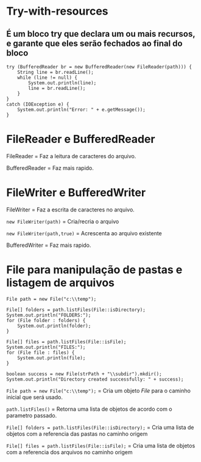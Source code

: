 # Try-with-resources
## É um bloco try que declara um ou mais recursos, e garante que eles serão fechados ao final do bloco 
```
try (BufferedReader br = new BufferedReader(new FileReader(path))) {
    String line = br.readLine();
    while (line != null) {
        System.out.println(line);
        line = br.readLine();
    }
}
catch (IOException e) {
    System.out.println("Error: " + e.getMessage());
}
```

# FileReader e BufferedReader

FileReader = Faz a leitura de caracteres do arquivo.

BufferedReader = Faz mais rapido.

# FileWriter e BufferedWriter

FileWriter = Faz a escrita de caracteres no arquivo.

`new FileWriter(path)` = Cria/recria o arquivo

`new FileWriter(path,true)` = Acrescenta ao arquivo existente

BufferedWriter = Faz mais rapido.

# File para manipulação de pastas e listagem de arquivos

```
File path = new File("c:\\temp");

File[] folders = path.listFiles(File::isDirectory);
System.out.println("FOLDERS:");
for (File folder : folders) {
    System.out.println(folder);
}

File[] files = path.listFiles(File::isFile);
System.out.println("FILES:");
for (File file : files) {
    System.out.println(file);
}

boolean success = new File(strPath + "\\subdir").mkdir();
System.out.println("Directory created successfully: " + success);
```

`File path = new File("c:\\temp");` = Cria um objeto _File_ para o caminho inicial que será usado.

`path.listFiles()` = Retorna uma lista de objetos de acordo com o parametro passado.

`File[] folders = path.listFiles(File::isDirectory);` = Cria uma lista de objetos com a referencia das pastas no caminho origem 

`File[] files = path.listFiles(File::isFile);` = Cria uma lista de objetos com a referencia dos arquivos no caminho origem 